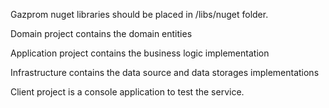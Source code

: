 Gazprom nuget libraries should be placed in /libs/nuget folder.

Domain project contains the domain entities

Application project contains the business logic implementation

Infrastructure contains the data source and data storages implementations

Client project is a console application to test the service.